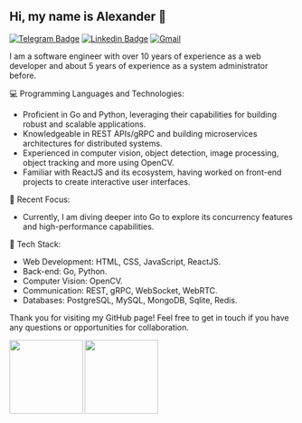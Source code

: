 ## Hi, my name is Alexander 👋 


[![Telegram Badge](https://img.shields.io/badge/Telegram-2CA5E0?style=flat-square&logo=telegram&logoColor=white)](https://t.me/bopoh24)
[![Linkedin Badge](https://img.shields.io/badge/-LinkedIn-blue?style=flat-square&logo=Linkedin&logoColor=white&link=https://www.linkedin.com/in/bopoh24/)](https://www.linkedin.com/in/bopoh24/)
[![Gmail](https://img.shields.io/badge/-Gmail-c14438?style=flat-square&logo=Gmail&logoColor=white)](mailto:alexander.s.voronin@gmail.com)


I am a software engineer with over 10 years of experience as a web developer and about 5 years of experience as a system administrator before.

💻 Programming Languages and Technologies:
- Proficient in Go and Python, leveraging their capabilities for building robust and scalable applications.
- Knowledgeable in REST APIs/gRPC and building microservices architectures for distributed systems.
- Experienced in computer vision, object detection, image processing, object tracking and more using OpenCV.
- Familiar with ReactJS and its ecosystem, having worked on front-end projects to create interactive user interfaces.

🚀 Recent Focus:
- Currently, I am diving deeper into Go to explore its concurrency features and high-performance capabilities.

🔧 Tech Stack:
- Web Development: HTML, CSS, JavaScript, ReactJS.
- Back-end: Go, Python.
- Computer Vision: OpenCV.
- Communication: REST, gRPC, WebSocket, WebRTC.
- Databases: PostgreSQL, MySQL, MongoDB, Sqlite, Redis.

Thank you for visiting my GitHub page! Feel free to get in touch if you have any questions or opportunities for collaboration.




<a href="https://github-readme-stats.vercel.app/api/top-langs/?username=bopoh24&layout=compact">
  <img align="left" height="130" src="https://github-readme-stats.vercel.app/api?username=bopoh24&hide=contribs&theme=nord&show_icons=true" />
  <img align="left" height="130" src="https://github-readme-stats.vercel.app/api/top-langs/?username=bopoh24&layout=compact&theme=nord" />
</a>
</div>



